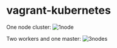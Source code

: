 # vagrant-kubernetes

One node cluster:
![1node](https://github.com/namysl/vagrant-kubernetes/assets/83416086/9dabdea5-0ff2-475c-b564-c2f9ad910b79)

Two workers and one master:
![3nodes](https://github.com/namysl/vagrant-kubernetes/assets/83416086/d9ed2b71-391a-44c6-a5ab-47f8f1374016)
